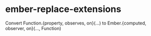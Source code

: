 # ember-replace-extensions
Convert Function.{property, observes, on}(...) to Ember.{computed, observer, on}(..., Function)

